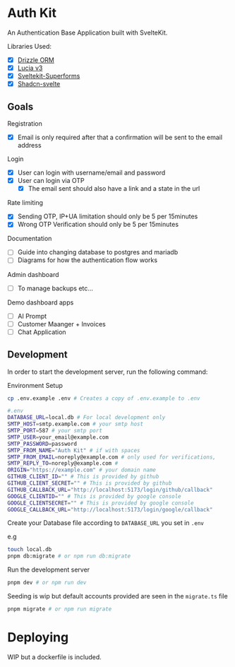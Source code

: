 # Auth Kit

An Authentication Base Application built with SvelteKit.

Libraries Used:

- [x] [Drizzle ORM](https://orm.drizzle.team)
- [x] [Lucia v3](https://lucia-auth.com)
- [x] [Sveltekit-Superforms](https://superform.rocks)
- [x] [Shadcn-svelte](https://shadcn-svelte.com)

## Goals

Registration

- [x] Email is only required after that a confirmation will be sent to the email address

Login

- [x] User can login with username/email and password
- [x] User can login via OTP
  - [x] The email sent should also have a link and a state in the url

Rate limiting

- [x] Sending OTP, IP+UA limitation should only be 5 per 15minutes
- [x] Wrong OTP Verification should only be 5 per 15minutes

Documentation

- [ ] Guide into changing database to postgres and mariadb
- [ ] Diagrams for how the authentication flow works

Admin dashboard

- [ ] To manage backups etc...

Demo dashboard apps

- [ ] AI Prompt
- [ ] Customer Maanger + Invoices
- [ ] Chat Application

## Development

In order to start the development server, run the following command:

Environment Setup

```sh
cp .env.example .env # Creates a copy of .env.example to .env
```

```sh
#.env
DATABASE_URL=local.db # For local development only
SMTP_HOST=smtp.example.com # your smtp host
SMTP_PORT=587 # your smtp port
SMTP_USER=your_email@example.com
SMTP_PASSWORD=password
SMTP_FROM_NAME="Auth Kit" # if with spaces
SMTP_FROM_EMAIL=noreply@example.com # only used for verifications,
SMTP_REPLY_TO=noreply@example.com #
ORIGIN="https://example.com" # your domain name
GITHUB_CLIENT_ID="" # This is provided by github
GITHUB_CLIENT_SECRET="" # This is provided by github
GITHUB_CALLBACK_URL="http://localhost:5173/login/github/callback"
GOOGLE_CLIENTID="" # This is provided by google console
GOOGLE_CLIENTSECRET="" # This is provided by google console
GOOGLE_CALLBACK_URL="http://localhost:5173/login/google/callback"
```

Create your Database file according to `DATABASE_URL` you set in `.env`

e.g

```sh
touch local.db
pnpm db:migrate # or npm run db:migrate
```

Run the development server

```sh
pnpm dev # or npm run dev
```

Seeding is wip but default accounts provided are seen in the `migrate.ts` file

```sh
pnpm migrate # or npm run migrate
```

# Deploying

WIP but a dockerfile is included.
